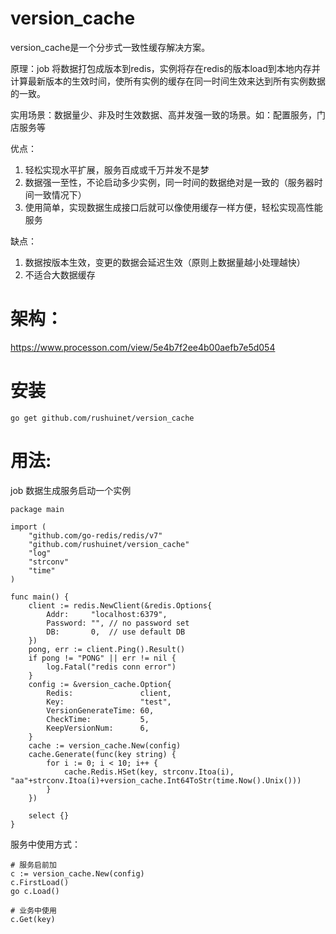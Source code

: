 # version_cache
version_cache是一个分步式一致性缓存解决方案。

原理：job 将数据打包成版本到redis，实例将存在redis的版本load到本地内存并计算最新版本的生效时间，使所有实例的缓存在同一时间生效来达到所有实例数据的一致。

实用场景：数据量少、非及时生效数据、高并发强一致的场景。如：配置服务，门店服务等

优点：
1. 轻松实现水平扩展，服务百成或千万并发不是梦
2. 数据强一至性，不论启动多少实例，同一时间的数据绝对是一致的（服务器时间一致情况下）
3. 使用简单，实现数据生成接口后就可以像使用缓存一样方便，轻松实现高性能服务

缺点：
1. 数据按版本生效，变更的数据会延迟生效（原则上数据量越小处理越快）
2. 不适合大数据缓存

# 架构：

https://www.processon.com/view/5e4b7f2ee4b00aefb7e5d054

# 安装
```
go get github.com/rushuinet/version_cache
```

# 用法:

job 数据生成服务启动一个实例
```
package main

import (
	"github.com/go-redis/redis/v7"
	"github.com/rushuinet/version_cache"
	"log"
	"strconv"
	"time"
)

func main() {
	client := redis.NewClient(&redis.Options{
		Addr:     "localhost:6379",
		Password: "", // no password set
		DB:       0,  // use default DB
	})
	pong, err := client.Ping().Result()
	if pong != "PONG" || err != nil {
		log.Fatal("redis conn error")
	}
	config := &version_cache.Option{
		Redis:               client,
		Key:                 "test",
		VersionGenerateTime: 60,
		CheckTime:           5,
		KeepVersionNum:      6,
	}
	cache := version_cache.New(config)
	cache.Generate(func(key string) {
		for i := 0; i < 10; i++ {
			cache.Redis.HSet(key, strconv.Itoa(i), "aa"+strconv.Itoa(i)+version_cache.Int64ToStr(time.Now().Unix()))
		}
	})

	select {}
}

```


服务中使用方式：

```
# 服务启前加
c := version_cache.New(config)
c.FirstLoad()
go c.Load()

# 业务中使用
c.Get(key)
```